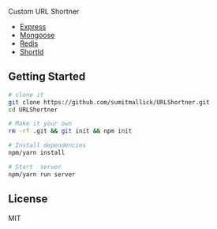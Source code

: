 Custom URL Shortner

* [Express](https://expressjs.com/)
* [Mongoose](http://mongoosejs.com/)
* [Redis](https://redis.io/)
* [ShortId](https://github.com/dylang/shortid)

## Getting Started

```sh
# clone it
git clone https://github.com/sumitmallick/URLShortner.git
cd URLShortner

# Make it your own
rm -rf .git && git init && npm init

# Install dependencies
npm/yarn install

# Start  server
npm/yarn run server
```

## License

MIT
